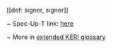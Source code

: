 [[def: signer, signer]]

~ Spec-Up-T link: <a href='https://weboftrust.github.io/WOT-terms/docs/glossary/signer'>here</a>

~ More in <a href="https://weboftrust.github.io/WOT-terms/docs/glossary/signer">extended KERI glossary</a>
